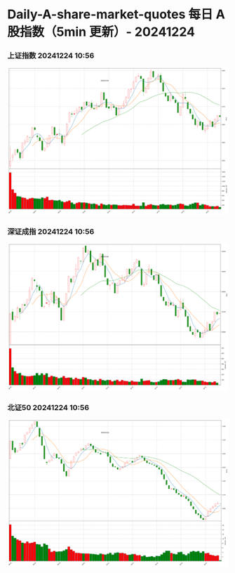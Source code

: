 
# Daily-A-share-market-quotes 每日 A 股指数（5min 更新）- 20241224

### 上证指数 20241224 10:56
![](./fig/2024/12/20241224-sh000001.png)

### 深证成指 20241224 10:56
![](./fig/2024/12/20241224-sz399001.png)

### 北证50 20241224 10:56
![](./fig/2024/12/20241224-bj899050.png)
